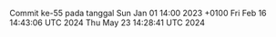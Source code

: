 Commit ke-55 pada tanggal Sun Jan 01 14:00 2023 +0100
Fri Feb 16 14:43:06 UTC 2024
Thu May 23 14:28:41 UTC 2024
